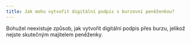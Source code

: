 ```yaml
---
title: Jak mohu vytvořit digitální podpis s burzovní peněženkou?
---
```


Bohužel neexistuje způsob, jak vytvořit digitální podpis přes burzu, jelikož nejste skutečným majitelem peněženky.